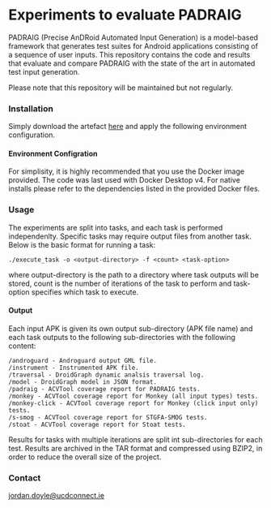 # Experiments to evaluate PADRAIG

PADRAIG (Precise AnDRoid Automated Input Generation) is a model-based framework that generates test suites for Android applications consisting of a sequence of user inputs. This repository contains the code and results that evaluate and compare PADRAIG with the state of the art in automated test input generation.  

Please note that this repository will be maintained but not regularly.

### Installation

Simply download the artefact [here](https://github.com/jordan2doyle1/Exp-2024-Padraig/archive/cbb772ec017f44db8add539e5621cb7cc151a9ad.zip) and apply the following environment configuration.

#### Environment Configration

For simplisity, it is highly recommended that you use the Docker image provided. The code was last used with Docker Desktop v4. For native installs please refer to the dependencies listed in the provided Docker files.

### Usage

The experiments are split into tasks, and each task is performed independenlty. Specific tasks may require output files from another task. Below is the basic format for running a task:

    ./execute_task -o <output-directory> -f <count> <task-option>

where output-directory is the path to a directory where task outputs will be stored, count is the number of iterations of the task to perform and task-option specifies which task to execute.

#### Output

Each input APK is given its own output sub-directory (APK file name) and each task outputs to the following sub-directories with the following content:

    /androguard - Androguard output GML file.
    /instrument - Instrumented APK file.
    /traversal - DroidGraph dynamic analsis traversal log.
    /model - DroidGraph model in JSON format.
    /padraig - ACVTool coverage report for PADRAIG tests. 
    /monkey - ACVTool coverage report for Monkey (all input types) tests.
    /monkey-click - ACVTool coverage report for Monkey (click input only) tests.
    /s-smog - ACVTool coverage report for STGFA-SMOG tests.
    /stoat - ACVTool coverage report for Stoat tests.

Results for tasks with multiple iterations are split int sub-directories for each test. Results are archived in the TAR format and compressed using BZIP2, in order to reduce the overall size of the project. 

### Contact
<jordan.doyle@ucdconnect.ie>
